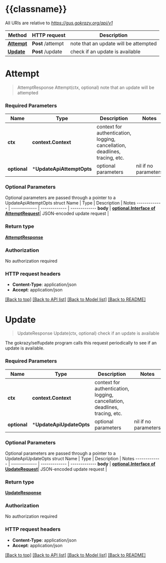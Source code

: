 # {{classname}}

All URIs are relative to *https://gus.gokrazy.org/api/v1*

Method | HTTP request | Description
------------- | ------------- | -------------
[**Attempt**](UpdateApi.md#Attempt) | **Post** /attempt | note that an update will be attempted
[**Update**](UpdateApi.md#Update) | **Post** /update | check if an update is available

# **Attempt**
> AttemptResponse Attempt(ctx, optional)
note that an update will be attempted

### Required Parameters

Name | Type | Description  | Notes
------------- | ------------- | ------------- | -------------
 **ctx** | **context.Context** | context for authentication, logging, cancellation, deadlines, tracing, etc.
 **optional** | ***UpdateApiAttemptOpts** | optional parameters | nil if no parameters

### Optional Parameters
Optional parameters are passed through a pointer to a UpdateApiAttemptOpts struct
Name | Type | Description  | Notes
------------- | ------------- | ------------- | -------------
 **body** | [**optional.Interface of AttemptRequest**](AttemptRequest.md)| JSON-encoded update request | 

### Return type

[**AttemptResponse**](attemptResponse.md)

### Authorization

No authorization required

### HTTP request headers

 - **Content-Type**: application/json
 - **Accept**: application/json

[[Back to top]](#) [[Back to API list]](../README.md#documentation-for-api-endpoints) [[Back to Model list]](../README.md#documentation-for-models) [[Back to README]](../README.md)

# **Update**
> UpdateResponse Update(ctx, optional)
check if an update is available

The gokrazy/selfupdate program calls this request periodically to see if an update is available.

### Required Parameters

Name | Type | Description  | Notes
------------- | ------------- | ------------- | -------------
 **ctx** | **context.Context** | context for authentication, logging, cancellation, deadlines, tracing, etc.
 **optional** | ***UpdateApiUpdateOpts** | optional parameters | nil if no parameters

### Optional Parameters
Optional parameters are passed through a pointer to a UpdateApiUpdateOpts struct
Name | Type | Description  | Notes
------------- | ------------- | ------------- | -------------
 **body** | [**optional.Interface of UpdateRequest**](UpdateRequest.md)| JSON-encoded update request | 

### Return type

[**UpdateResponse**](updateResponse.md)

### Authorization

No authorization required

### HTTP request headers

 - **Content-Type**: application/json
 - **Accept**: application/json

[[Back to top]](#) [[Back to API list]](../README.md#documentation-for-api-endpoints) [[Back to Model list]](../README.md#documentation-for-models) [[Back to README]](../README.md)

